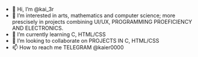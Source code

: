 - 👋 Hi, I’m @kai_3r
- 👀 I’m interested in arts, mathematics and computer science; more prescisely in projects combining UI/UX, PROGRAMMING PROEFICIENCY AND ELECTRONICS. 
- 🌱 I’m currently learning C, HTML/CSS
- 💞️ I’m looking to collaborate on PROJECTS IN C, HTML/CSS  
- 📫 How to reach me TELEGRAM @kaier0000

<!---
TATEFARREL/TATEFARREL is a ✨ special ✨ repository because its `README.md` (this file) appears on your GitHub profile.
You can click the Preview link to take a look at your changes.
--->

